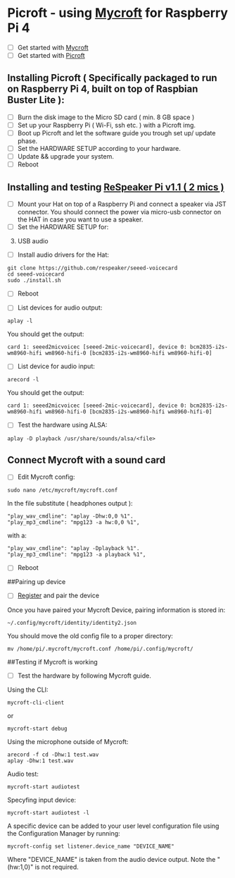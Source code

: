 # Picroft - using [Mycroft](https://mycroft.ai/) for Raspberry Pi 4 

- [ ] Get started with [Mycroft](https://mycroft.ai/get-started/)
- [ ] Get started with [Picroft](https://mycroft-ai.gitbook.io/docs/using-mycroft-ai/get-mycroft/picroft#getting-started-with-picroft)

## Installing Picroft ( Specifically packaged to run on Raspberry Pi 4, built on top of Raspbian Buster Lite ):

- [ ] Burn the disk image to the Micro SD card ( min. 8 GB space )
- [ ] Set up your Raspberry Pi ( Wi-Fi, ssh etc. ) with a Picroft img.
- [ ] Boot up Picroft and let the software guide you trough set up/ update phase.
- [ ] Set the HARDWARE SETUP according to your hardware.
- [ ] Update && upgrade your system.
- [ ] Reboot

## Installing and testing [ReSpeaker Pi v1.1 ( 2 mics )](https://wiki.seeedstudio.com/ReSpeaker_2_Mics_Pi_HAT/)

- [ ] Mount your Hat on top of a Raspberry Pi and connect a speaker via JST connector.
      You should connect the power via micro-usb connector on the HAT in case you want to use a speaker.
- [ ] Set the HARDWARE SETUP for:
3) USB audio
- [ ] Install audio drivers for the Hat:

```
git clone https://github.com/respeaker/seeed-voicecard
cd seeed-voicecard
sudo ./install.sh
```
- [ ] Reboot



- [ ] List devices for audio output:

```
aplay -l
```
    
You should get the output:

```
card 1: seeed2micvoicec [seeed-2mic-voicecard], device 0: bcm2835-i2s-wm8960-hifi wm8960-hifi-0 [bcm2835-i2s-wm8960-hifi wm8960-hifi-0]
```

- [ ] List device for audio input:

```
arecord -l
```

You should get the output:

```
card 1: seeed2micvoicec [seeed-2mic-voicecard], device 0: bcm2835-i2s-wm8960-hifi wm8960-hifi-0 [bcm2835-i2s-wm8960-hifi wm8960-hifi-0]
```

- [ ] Test the hardware using ALSA:

``` 
aplay -D playback /usr/share/sounds/alsa/<file>
```

## Connect Mycroft with a sound card

- [ ] Edit Mycroft config:

```
sudo nano /etc/mycroft/mycroft.conf
```

In the file substitute ( headphones output ):

```
"play_wav_cmdline": "aplay -Dhw:0,0 %1".
"play_mp3_cmdline": "mpg123 -a hw:0,0 %1",
```

with a:

```
"play_wav_cmdline": "aplay -Dplayback %1".
"play_mp3_cmdline": "mpg123 -a playback %1",
```

- [ ] Reboot

##Pairing up device

- [ ] [Register]("https://sso.mycroft.ai/login?redirect=https:%2F%2Fhome.mycroft.ai%2F) and pair the device 

Once you have paired your Mycroft Device, pairing information is stored in:

```
~/.config/mycroft/identity/identity2.json 
```

You should move the old config file to a proper directory:
```
mv /home/pi/.mycroft/mycroft.conf /home/pi/.config/mycroft/
```

##Testing if Mycroft is working

- [ ] Test the hardware by following Mycroft guide.

Using the CLI:
```
mycroft-cli-client
```
or
```
mycroft-start debug
```

Using the microphone outside of Mycroft:
```
arecord -f cd -Dhw:1 test.wav
aplay -Dhw:1 test.wav
```

Audio test:
```
mycroft-start audiotest
```

Specyfing input device:
```
mycroft-start audiotest -l
```

A specific device can be added to your user level configuration file using the Configuration Manager by running:
```
mycroft-config set listener.device_name "DEVICE_NAME"
```
Where "DEVICE_NAME" is taken from the audio device output. Note the "(hw:1,0)" is not required.
